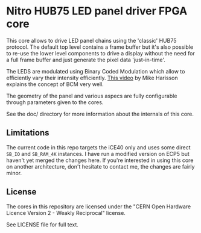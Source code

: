 Nitro HUB75 LED panel driver FPGA core
======================================

This core allows to drive LED panel chains using the 'classic' HUB75
protocol. The default top level contains a frame buffer but it's also
possible to re-use the lower level components to drive a display without
the need for a full frame buffer and just generate the pixel data
'just-in-time'.

The LEDS are modulated using Binary Coded Modulation which allow to
efficiently vary their intensity efficiently.
[This video](https://www.youtube.com/watch?v=Sq8SxVDO5wE) by Mike Harisson
explains the concept of BCM very well.

The geometry of the panel and various aspecs are fully configurable through
parameters given to the cores.

See the doc/ directory for more information about the internals of this
core.


Limitations
-----------

The current code in this repo targets the iCE40 only and uses some direct
`SB_IO` and `SB_RAM_4K` instances. I have run a modified version on ECP5 but
haven't yet merged the changes here. If you're interested in using this core
on another architecture, don't hesitate to contact me, the changes are fairly
minor.


License
-------

The cores in this repository are licensed under the
"CERN Open Hardware Licence Version 2 - Weakly Reciprocal" license.

See LICENSE file for full text.
